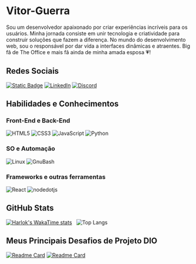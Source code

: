 # Vitor-Guerra

Sou um desenvolvedor apaixonado por criar experiências incríveis para os usuários. Minha jornada consiste em unir tecnologia e criatividade para construir soluções que fazem a diferença. No mundo do desenvolvimento web, sou o responsável por dar vida a interfaces dinâmicas e atraentes. Big fã de The Office e mais fã ainda de minha amada esposa 💗!

## Redes Sociais
[![Static Badge](https://img.shields.io/badge/Meu_perfil_na_DIO_-blue?style=for-the-badge)](https://www.dio.me/users/vitorgb31)
[![LinkedIn](https://img.shields.io/badge/LinkedIn-000?style=for-the-badge&logo=linkedin&logoColor=0E76A8)](https://www.linkedin.com/in/vitorgbueno/)
[![Discord](https://img.shields.io/badge/Discord-000?style=for-the-badge&logo=discord)](https://www.discord.com/in/SEUUSERNAME/)

## Habilidades e Conhecimentos

### Front-End e Back-End
![HTML5](https://img.shields.io/badge/HTML5-000?style=for-the-badge&logo=html5)
![CSS3](https://img.shields.io/badge/CSS3-000?style=for-the-badge&logo=css3&logoColor=264CE4)
![JavaScript](https://img.shields.io/badge/JavaScript-000?style=for-the-badge&logo=javascript)
![Python](https://img.shields.io/badge/Python-000?style=for-the-badge&logo=Python)

### SO e Automação
![Linux](https://img.shields.io/badge/Linux-black?style=for-the-badge&logo=linux&logoColor=black&color=blue)
![GnuBash](https://img.shields.io/badge/GnuBash-black?style=for-the-badge&logo=GnuBash&logoColor=black&color=blue)


### Frameworks e outras ferramentas
![React](https://img.shields.io/badge/React.js-000?style=for-the-badge&logo=react)
![nodedotjs](https://img.shields.io/badge/node.js-000?style=for-the-badge&logo=nodedotjs)

## GitHub Stats
[![Harlok's WakaTime stats](https://github-readme-stats.vercel.app/api/wakatime?username=VitorGuerra&theme=github_dark&layout=compact)](https://github.com/vitor-guerra/github-readme-stats)
&nbsp;
![Top Langs](https://github-readme-stats.vercel.app/api/top-langs/?username=Vitor-Guerra&layout=compact&theme=github_dark)

## Meus Principais Desafios de Projeto DIO
[![Readme Card](https://github-readme-stats.vercel.app/api/pin/?username=Vitor-Guerra&repo=trilha-react-desafio01-calculadora&theme=github_dark)](https://github.com/Vitor-Guerra/github-readme-stats)
[![Readme Card](https://github-readme-stats.vercel.app/api/pin/?username=Vitor-Guerra&repo=trilha-react-desafio-2&theme=github_dark)](https://github.com/Vitor-Guerra/github-readme-stats)
##